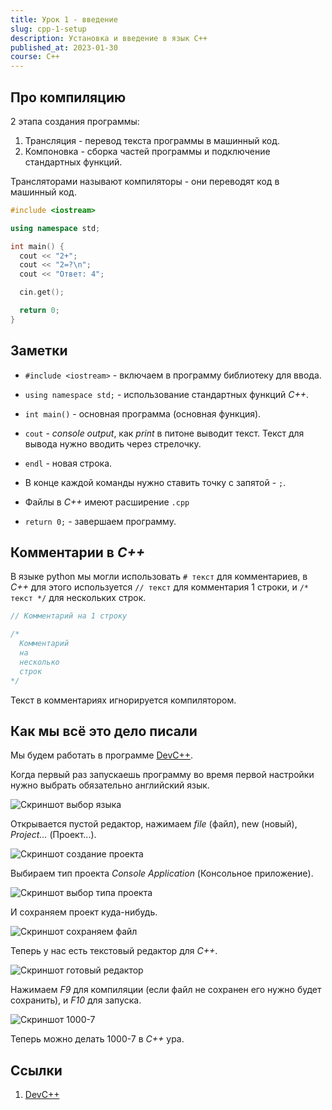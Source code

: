 ```yaml
---
title: Урок 1 - введение
slug: cpp-1-setup
description: Установка и введение в язык C++
published_at: 2023-01-30
course: C++
---
```

## Про компиляцию

2 этапа создания программы:

1. Трансляция - перевод текста программы в машинный код.
2. Компоновка - сборка частей программы и подключение стандартных функций.

Трансляторами называют компиляторы - они переводят код в машинный код.

```cpp
#include <iostream>

using namespace std;

int main() {
  cout << "2+";
  cout << "2=?\n";
  cout << "Ответ: 4";

  cin.get();

  return 0;
}
```

## Заметки

- `#include <iostream>` - включаем в программу библиотеку для ввода.

- `using namespace std;` - использование стандартных функций _C++_.

- `int main()` - основная программа (основная функция).

- `cout` - _console output_, как _print_ в питоне выводит текст. Текст для
  вывода нужно вводить через стрелочку.

- `endl` - новая строка.

- В конце каждой команды нужно ставить точку с запятой - `;`.

- Файлы в _C++_ имеют расширение `.cpp`

- `return 0;` - завершаем программу.

## Комментарии в _C++_

В языке python мы могли использовать `# текст` для комментариев, в _C++_ для
этого используется `// текст` для комментария 1 строки, и `/* текст */` для
нескольких строк.

```cpp
// Комментарий на 1 строку

/*
  Комментарий
  на
  несколько
  строк
*/
```

Текст в комментариях игнорируется компилятором.

## Как мы всё это дело писали

Мы будем работать в программе [DevC++](https://sourceforge.net/projects/dev-cpp/files/latest/download).

Когда первый раз запускаешь программу во время первой настройки нужно выбрать
обязательно английский язык.

![Скриншот выбор языка](./cpp/language-select.webp)

Открывается пустой редактор, нажимаем _file_ (файл), new (новый), _Project..._
(Проект...).

![Скриншот создание проекта](./cpp/create-new-project.webp)

Выбираем тип проекта _Console Application_ (Консольное приложение).

![Скриншот выбор типа проекта](./cpp/select-console-application.webp)

И сохраняем проект куда-нибудь.

![Скриншот сохраняем файл](./cpp/save-project.webp)

Теперь у нас есть текстовый редактор для _C++_.

![Скриншот готовый редактор](./cpp/ready-editor.webp)

Нажимаем _F9_ для компиляции (если файл не сохранен его нужно будет сохранить),
и _F10_ для запуска.

![Скриншот 1000-7](./cpp/1000-7.webp)

Теперь можно делать 1000-7 в _C++_ ура.

## Ссылки

1. [DevC++](https://sourceforge.net/projects/dev-cpp/files/latest/download)
